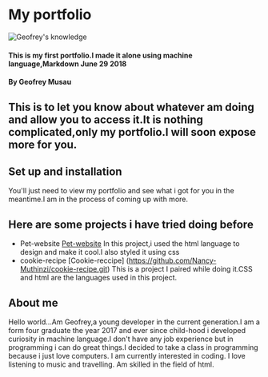 # My portfolio
![Geofrey's knowledge](https://www.google.com/search?q=lion+images&tbm=isch&source=iu&ictx=1&fir=RGrc1OrJcvABhM%253A%252CGsZstfPbzotKIM%252C_&usg=__n7bG7-au-W1VZ66GoJBIqRRC8Vk%3D&sa=X&ved=0ahUKEwjsgpr14fjbAhWLblAKHS6uAF4Q9QEIKTAA#imgrc=RGrc1OrJcvABhM:)
#### This is my first portfolio.I made it alone using machine language,Markdown June 29 2018
#### By **Geofrey Musau**
## This is to let you know about whatever am doing and allow you to access it.It is nothing complicated,only my portfolio.I will soon expose more for you.
## Set up and installation
You'll just need to view my portfolio and see what i got for you in the meantime.I am in the process of coming up with more.
## Here are some projects i have tried doing before
* Pet-website [Pet-website](https://github.com/Jeffmusa/Pet-website.git) In this project,i used the html language to design and make it cool.I also styled it using css
* cookie-recipe [Cookie-reccipe] (https://github.com/Nancy-Muthinzi/cookie-recipe.git) This is a project I paired while doing it.CSS and html are the languages used in this project.
## About me
Hello world...Am Geofrey,a young developer in the current  generation.I am a form four graduate the year 2017 and ever since child-hood i developed curiosity in machine language.I don't have any job experience but in programming i can do great things.I decided to take a class in programming because i just love computers.
I am currently interested in coding.
I love listening to music and travelling.
Am skilled in the field of html.
